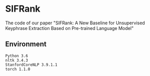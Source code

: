 # SIFRank
The code of our paper "SIFRank: A New Baseline for Unsupervised Keyphrase Extraction Based on Pre-trained Language Model"

## Environment
```
Python 3.6
nltk 3.4.3
StanfordCoreNLP 3.9.1.1
torch 1.1.0
```
